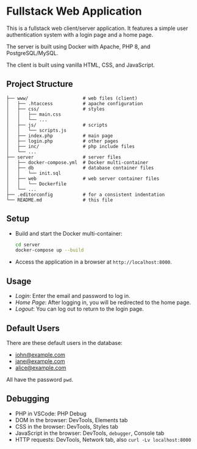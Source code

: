 # Fullstack Web Application

This is a fullstack web client/server application. It features a simple user authentication
system with a login page and a home page.

The server is built using Docker with Apache, PHP 8, and PostgreSQL/MySQL.

The client is built using vanilla HTML, CSS, and JavaScript.

## Project Structure

```
├── www/                    # web files (client)
│   ├── .htaccess           # apache configuration
│   ├── css/                # styles
│   │   ├── main.css
│   │   └── ...
│   ├── js/                 # scripts
│   │   └── scripts.js
│   ├── index.php           # main page
│   ├── login.php           # other pages
│   ├── inc/                # php include files
│   └── ...
├── server                  # server files
│   ├── docker-compose.yml  # Docker multi-container
│   ├── db                  # database container files
│   │   └── init.sql
│   ├── web                 # web server container files
│   │   └── Dockerfile
│   └── ...
├── .editorconfig           # for a consistent indentation
└── README.md               # this file
```

## Setup

- Build and start the Docker multi-container:

  ```sh
  cd server
  docker-compose up --build
  ```

- Access the application in a browser at `http://localhost:8000`.

## Usage

- _Login_: Enter the email and password to log in.
- _Home Page_: After logging in, you will be redirected to the home page.
- _Logout_: You can log out to return to the login page.

## Default Users

There are these default users in the database:

- john@example.com
- jane@example.com
- alice@example.com

All have the password `pwd`.

## Debugging

- PHP in VSCode: PHP Debug
- DOM in the browser: DevTools, Elements tab
- CSS in the browser: DevTools, Styles tab
- JavaScript in the browser: DevTools, `debugger`, Console tab
- HTTP requests: DevTools, Network tab, also `curl -Lv localhost:8000`

